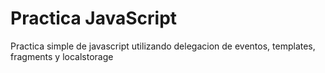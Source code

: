 # Practica JavaScript
Practica simple de javascript utilizando delegacion de eventos, templates, fragments y localstorage

